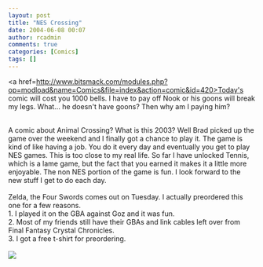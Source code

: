 ```yaml
---
layout: post
title: "NES Crossing"
date: 2004-06-08 00:07
author: rcadmin
comments: true
categories: [Comics]
tags: []
---
```

<a href=http://www.bitsmack.com/modules.php?op=modload&name=Comics&file=index&action=comic&id=420>Today's comic</a> will cost you 1000 bells. I have to pay off Nook or his goons will break my legs. What... he doesn't have goons? Then why am I paying him?
<br />

<br />
A comic about Animal Crossing? What is this 2003? Well Brad picked up the game over the weekend and I finally got a chance to play it. The game is kind of like having a job. You do it every day and eventually you get to play NES games. This is too close to my real life. So far I have unlocked Tennis, which is a lame game, but the fact that you earned it makes it a little more enjoyable. The non NES portion of the game is fun. I look forward to the new stuff I get to do each day.
<br />

<br />
Zelda, the Four Swords comes out on Tuesday. I actually preordered this one for a few reasons.
<br />
1. I played it on the GBA against Goz and it was fun.
<br />
2. Most of my friends still have their GBAs and link cables left over from Final Fantasy Crystal Chronicles. 
<br />
3. I got a free t-shirt for preordering.<Br><br><!--more--><img src='http://dl.bitsmack.com/comics/20040608.png'   />
